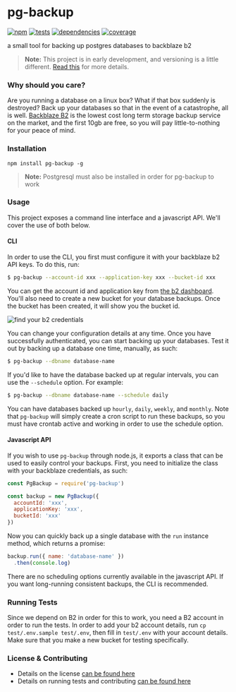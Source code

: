 # pg-backup

[![npm](https://img.shields.io/npm/v/db-backup.svg?style=flat-square)](https://npmjs.com/package/db-backup)
[![tests](https://img.shields.io/travis/carrot/db-backup.svg?style=flat-square)](https://travis-ci.org/carrot/db-backup?branch=master)
[![dependencies](https://img.shields.io/david/carrot/db-backup.svg?style=flat-square)](https://david-dm.org/carrot/db-backup)
[![coverage](https://img.shields.io/coveralls/carrot/db-backup.svg?style=flat-square)](https://coveralls.io/r/carrot/db-backup?branch=master)

a small tool for backing up postgres databases to backblaze b2

> **Note:** This project is in early development, and versioning is a little different. [Read this](http://markup.im/#q4_cRZ1Q) for more details.

### Why should you care?

Are you running a database on a linux box? What if that box suddenly is destroyed? Back up your databases so that in the event of a catastrophe, all is well. [Backblaze B2](https://www.backblaze.com/b2/cloud-storage.html) is the lowest cost long term storage backup service on the market, and the first 10gb are free, so you will pay little-to-nothing for your peace of mind.

### Installation

`npm install pg-backup -g`

> **Note:** Postgresql must also be installed in order for pg-backup to work

### Usage

This project exposes a command line interface and a javascript API. We'll cover the use of both below.

#### CLI

In order to use the CLI, you first must configure it with your backblaze b2 API keys. To do this, run:

```sh
$ pg-backup --account-id xxx --application-key xxx --bucket-id xxx
```

You can get the account id and application key from [the b2 dashboard](https://secure.backblaze.com/b2_buckets.htm). You'll also need to create a new bucket for your database backups. Once the bucket has been created, it will show you the bucket id.

![find your b2 credentials](http://files.jenius.im/_/Q4UNMGT.jpg)

You can change your configuration details at any time. Once you have successfully authenticated, you can start backing up your databases. Test it out by backing up a database one time, manually, as such:

```sh
$ pg-backup --dbname database-name
```

If you'd like to have the database backed up at regular intervals, you can use the `--schedule` option. For example:

```sh
$ pg-backup --dbname database-name --schedule daily
```

You can have databases backed up `hourly`, `daily`, `weekly`, and `monthly`. Note that `pg-backup` will simply create a cron script to run these backups, so you must have crontab active and working in order to use the schedule option.

#### Javascript API

If you wish to use `pg-backup` through node.js, it exports a class that can be used to easily control your backups. First, you need to initialize the class with your backblaze credentials, as such:

```js
const PgBackup = require('pg-backup')

const backup = new PgBackup({
  accountId: 'xxx',
  applicationKey: 'xxx',
  bucketId: 'xxx'
})
```

Now you can quickly back up a single database with the `run` instance method, which returns a promise:

```js
backup.run({ name: 'database-name' })
  .then(console.log)
```

There are no scheduling options currently available in the javascript API. If you want long-running consistent backups, the CLI is recommended.

### Running Tests

Since we depend on B2 in order for this to work, you need a B2 account in order to run the tests. In order to add your b2 account details, run `cp test/.env.sample test/.env`, then fill in `test/.env` with your account details. Make sure that you make a new bucket for testing specifically.

### License & Contributing

- Details on the license [can be found here](LICENSE.md)
- Details on running tests and contributing [can be found here](contributing.md)

